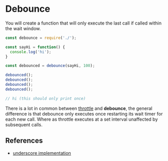 # Debounce

You will create a function that will only execute the last call if called within the wait window.

```javascript
const debounce = require('./');

const sayHi = function() {
  console.log('hi');
}

const debounced = debounce(sayHi, 100);

debounced();
debounced();
debounced();
debounced();

// hi (this should only print once)

```

There is a lot in common between [throttle](../throttle) and **debounce**, the general difference is that debounce only executes once restarting its wait timer for each new call. Where as throttle executes at a set interval unaffected by subsequent calls.

## References

- [underscore implementation](https://underscorejs.org/docs/underscore.html#section-86)